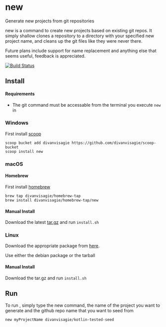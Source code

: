 # new
Generate new projects from git repositories

new is a command to create new projects based on existing git repos. It simply shallow clones a repository to a directory with your specified new project name, and cleans up the git files like they were never there.

Future plans include support for name replacement and anything else that seems useful, feedback is appreciated.

[![Build Status](https://travis-ci.org/divanvisagie/new.svg?branch=master)](https://travis-ci.org/divanvisagie/new)


## Install 

#### Requirements 
 - The git command must be accessable from the terminal you execute `new` in

### Windows 

First install [scoop](http://scoop.sh/)

```
scoop bucket add divanvisagie https://github.com/divanvisagie/scoop-bucket
scoop install new
```

### macOS

#### Homebrew

First install [homebrew](https://brew.sh/)

```
brew tap divanvisagie/homebrew-tap
brew install divanvisagie/homebrew-tap/new
```

#### Manual Install

Download the latest [tar.gz](https://github.com/divanvisagie/new/releases) and run `install.sh`


### Linux

Download the appropriate package from [here](https://github.com/divanvisagie/new/releases).

Use either the debian package or the tarball


#### Manual Install

Download the tar.gz and run `install.sh`



## Run

To run , simply type the new command, the name of the project you want to generate and the github repo name that you want to seed from

```sh
new myProjectName divanvisagie/kotlin-tested-seed
```
